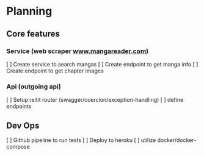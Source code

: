 # Planning

## Core features

### Service (web scraper www.mangareader.com)
[ ] Create service to search mangas 
[ ] Create endpoint to get manga info
[ ] Create endpoint to get chapter images

### Api (outgoing api)
[ ] Setup reitit router (swagger/coercion/exception-handling)
[ ] define endpoints

## Dev Ops
[ ] Github pipeline to run tests
[ ] Deploy to heroku
[ ] utilize docker/docker-compose
